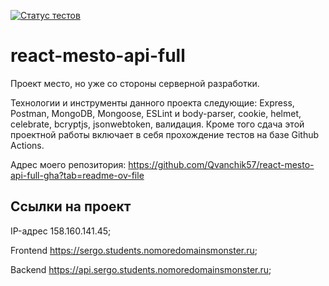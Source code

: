[![Статус тестов](../../actions/workflows/tests.yml/badge.svg)](../../actions/workflows/tests.yml)

# react-mesto-api-full
Проект место, но уже со стороны серверной разработки.
 
Технологии и инструменты данного проекта следующие: Express, Postman, MongoDB, Mongoose, ESLint и body-parser, cookie, helmet, celebrate, bcryptjs, jsonwebtoken, валидация. Кроме того cдача этой проектной работы включает в себя прохождение тестов на базе Github Actions.

Адрес моего репозитория: https://github.com/Qvanchik57/react-mesto-api-full-gha?tab=readme-ov-file

## Ссылки на проект

IP-адрес 158.160.141.45;

Frontend https://sergo.students.nomoredomainsmonster.ru;

Backend https://api.sergo.students.nomoredomainsmonster.ru;
